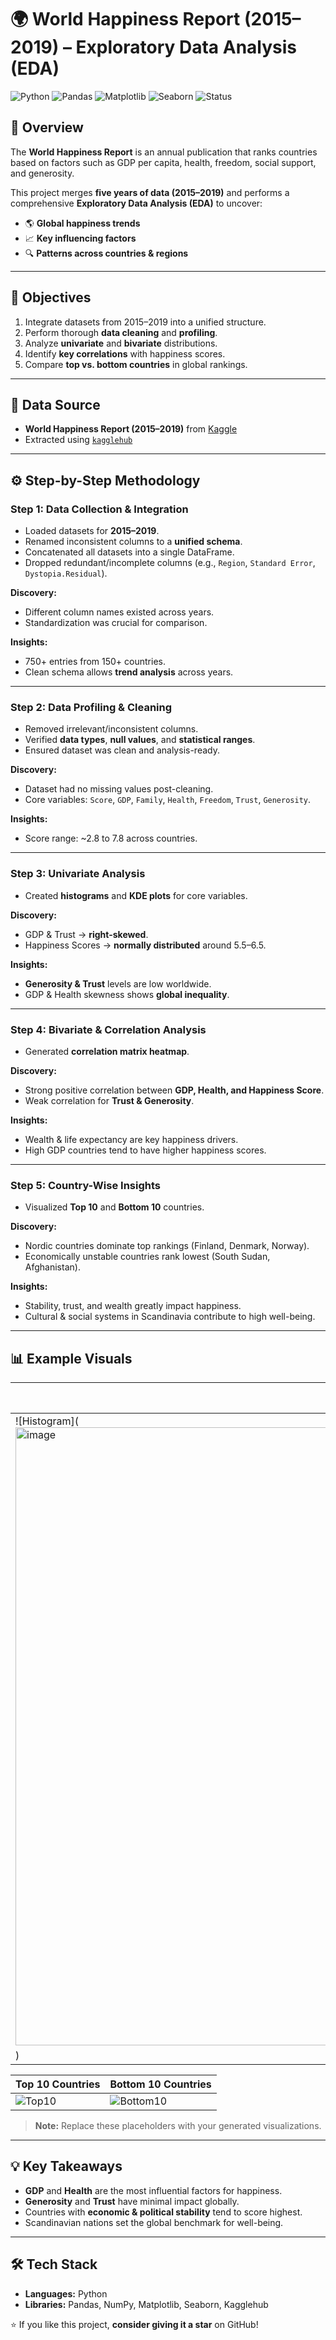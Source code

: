 # 🌍 World Happiness Report (2015–2019) – Exploratory Data Analysis (EDA)

![Python](https://img.shields.io/badge/Python-3.8%2B-blue)
![Pandas](https://img.shields.io/badge/Pandas-Data%20Analysis-yellowgreen)
![Matplotlib](https://img.shields.io/badge/Matplotlib-Visualization-orange)
![Seaborn](https://img.shields.io/badge/Seaborn-Statistical%20Plots-teal)
![Status](https://img.shields.io/badge/Status-Completed-brightgreen)

## 📖 Overview

The **World Happiness Report** is an annual publication that ranks countries based on factors such as GDP per capita, health, freedom, social support, and generosity.

This project merges **five years of data (2015–2019)** and performs a comprehensive **Exploratory Data Analysis (EDA)** to uncover:
- 🌎 **Global happiness trends**
- 📈 **Key influencing factors**
- 🔍 **Patterns across countries & regions**

---

## 🎯 Objectives

1. Integrate datasets from 2015–2019 into a unified structure.
2. Perform thorough **data cleaning** and **profiling**.
3. Analyze **univariate** and **bivariate** distributions.
4. Identify **key correlations** with happiness scores.
5. Compare **top vs. bottom countries** in global rankings.

---

## 📂 Data Source

- **World Happiness Report (2015–2019)** from [Kaggle](https://www.kaggle.com)
- Extracted using [`kagglehub`](https://github.com/Kaggle/kagglehub)

---

## ⚙️ Step-by-Step Methodology

### **Step 1: Data Collection & Integration**
- Loaded datasets for **2015–2019**.
- Renamed inconsistent columns to a **unified schema**.
- Concatenated all datasets into a single DataFrame.
- Dropped redundant/incomplete columns (e.g., `Region`, `Standard Error`, `Dystopia.Residual`).

**Discovery:**  
- Different column names existed across years.
- Standardization was crucial for comparison.

**Insights:**  
- 750+ entries from 150+ countries.
- Clean schema allows **trend analysis** across years.

---

### **Step 2: Data Profiling & Cleaning**
- Removed irrelevant/inconsistent columns.
- Verified **data types**, **null values**, and **statistical ranges**.
- Ensured dataset was clean and analysis-ready.

**Discovery:**  
- Dataset had no missing values post-cleaning.
- Core variables: `Score`, `GDP`, `Family`, `Health`, `Freedom`, `Trust`, `Generosity`.

**Insights:**  
- Score range: ~2.8 to 7.8 across countries.

---

### **Step 3: Univariate Analysis**
- Created **histograms** and **KDE plots** for core variables.

**Discovery:**  
- GDP & Trust → **right-skewed**.
- Happiness Scores → **normally distributed** around 5.5–6.5.

**Insights:**  
- **Generosity & Trust** levels are low worldwide.
- GDP & Health skewness shows **global inequality**.

---

### **Step 4: Bivariate & Correlation Analysis**
- Generated **correlation matrix heatmap**.

**Discovery:**  
- Strong positive correlation between **GDP, Health, and Happiness Score**.
- Weak correlation for **Trust & Generosity**.

**Insights:**  
- Wealth & life expectancy are key happiness drivers.
- High GDP countries tend to have higher happiness scores.

---

### **Step 5: Country-Wise Insights**
- Visualized **Top 10** and **Bottom 10** countries.

**Discovery:**  
- Nordic countries dominate top rankings (Finland, Denmark, Norway).
- Economically unstable countries rank lowest (South Sudan, Afghanistan).

**Insights:**  
- Stability, trust, and wealth greatly impact happiness.
- Cultural & social systems in Scandinavia contribute to high well-being.

---

## 📊 Example Visuals

| Happiness Score Distribution | Correlation Heatmap |
|------------------------------|---------------------|
| ![Histogram](<img width="1589" height="989" alt="image" src="https://github.com/user-attachments/assets/82861531-d618-477e-88f6-43e50705af23" />
) | ![Heatmap](images/heatmap.png) |

| Top 10 Countries | Bottom 10 Countries |
|------------------|---------------------|
| ![Top10](images/top10.png) | ![Bottom10](images/bottom10.png) |

> **Note:** Replace these placeholders with your generated visualizations.

---

## 💡 Key Takeaways
- **GDP** and **Health** are the most influential factors for happiness.
- **Generosity** and **Trust** have minimal impact globally.
- Countries with **economic & political stability** tend to score highest.
- Scandinavian nations set the global benchmark for well-being.

---

## 🛠️ Tech Stack
- **Languages:** Python
- **Libraries:** Pandas, NumPy, Matplotlib, Seaborn, Kagglehub



⭐ If you like this project, **consider giving it a star** on GitHub!
